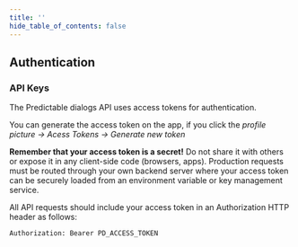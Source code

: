 ```yaml
---
title: ''
hide_table_of_contents: false
---
```


## Authentication

### API Keys
The Predictable dialogs API uses access tokens for authentication. 

You can generate the access token on the app, if you click the *profile picture -> Acess Tokens -> Generate new token*

**Remember that your access token is a secret!** Do not share it with others or expose it in any client-side code (browsers, apps). Production requests must be routed through your own backend server where your access token can be securely loaded from an environment variable or key management service.

All API requests should include your access token in an Authorization HTTP header as follows:

```
Authorization: Bearer PD_ACCESS_TOKEN
```


